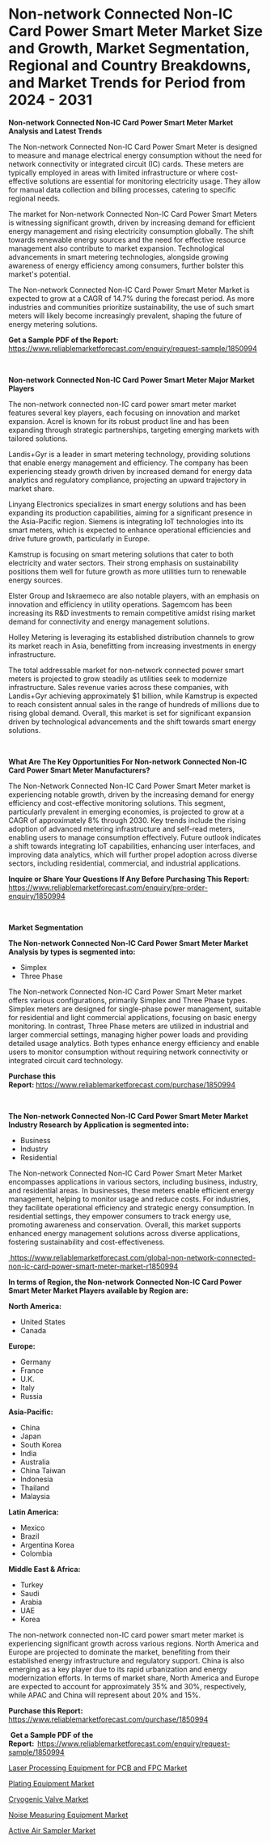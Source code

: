 <p><h1>Non-network Connected Non-IC Card Power Smart Meter Market Size and Growth, Market Segmentation, Regional and Country Breakdowns, and Market Trends for Period from 2024 -  2031</h1></p><p><strong>Non-network Connected Non-IC Card Power Smart Meter Market Analysis and Latest Trends</strong></p>
<p><p>The Non-network Connected Non-IC Card Power Smart Meter is designed to measure and manage electrical energy consumption without the need for network connectivity or integrated circuit (IC) cards. These meters are typically employed in areas with limited infrastructure or where cost-effective solutions are essential for monitoring electricity usage. They allow for manual data collection and billing processes, catering to specific regional needs.</p><p>The market for Non-network Connected Non-IC Card Power Smart Meters is witnessing significant growth, driven by increasing demand for efficient energy management and rising electricity consumption globally. The shift towards renewable energy sources and the need for effective resource management also contribute to market expansion. Technological advancements in smart metering technologies, alongside growing awareness of energy efficiency among consumers, further bolster this market's potential.</p><p>The Non-network Connected Non-IC Card Power Smart Meter Market is expected to grow at a CAGR of 14.7% during the forecast period. As more industries and communities prioritize sustainability, the use of such smart meters will likely become increasingly prevalent, shaping the future of energy metering solutions.</p></p>
<p><strong>Get a Sample PDF of the Report:&nbsp;</strong> <a href="https://www.reliablemarketforecast.com/enquiry/request-sample/1850994?utm_campaign=1601&utm_medium=2&utm_source=Github&utm_content=ia&utm_term=19102024&utm_id=non-network-connected-non-ic-card-power-smart-meter">https://www.reliablemarketforecast.com/enquiry/request-sample/1850994</a></p>
<p>&nbsp;</p>
<p><strong>Non-network Connected Non-IC Card Power Smart Meter Major Market Players</strong></p>
<p><p>The non-network connected non-IC card power smart meter market features several key players, each focusing on innovation and market expansion. Acrel is known for its robust product line and has been expanding through strategic partnerships, targeting emerging markets with tailored solutions. </p><p>Landis+Gyr is a leader in smart metering technology, providing solutions that enable energy management and efficiency. The company has been experiencing steady growth driven by increased demand for energy data analytics and regulatory compliance, projecting an upward trajectory in market share.</p><p>Linyang Electronics specializes in smart energy solutions and has been expanding its production capabilities, aiming for a significant presence in the Asia-Pacific region. Siemens is integrating IoT technologies into its smart meters, which is expected to enhance operational efficiencies and drive future growth, particularly in Europe.</p><p>Kamstrup is focusing on smart metering solutions that cater to both electricity and water sectors. Their strong emphasis on sustainability positions them well for future growth as more utilities turn to renewable energy sources.</p><p>Elster Group and Iskraemeco are also notable players, with an emphasis on innovation and efficiency in utility operations. Sagemcom has been increasing its R&D investments to remain competitive amidst rising market demand for connectivity and energy management solutions.</p><p>Holley Metering is leveraging its established distribution channels to grow its market reach in Asia, benefitting from increasing investments in energy infrastructure.</p><p>The total addressable market for non-network connected power smart meters is projected to grow steadily as utilities seek to modernize infrastructure. Sales revenue varies across these companies, with Landis+Gyr achieving approximately $1 billion, while Kamstrup is expected to reach consistent annual sales in the range of hundreds of millions due to rising global demand. Overall, this market is set for significant expansion driven by technological advancements and the shift towards smart energy solutions.</p></p>
<p>&nbsp;</p>
<p><strong>What Are The Key Opportunities For Non-network Connected Non-IC Card Power Smart Meter Manufacturers?</strong></p>
<p><p>The Non-Network Connected Non-IC Card Power Smart Meter market is experiencing notable growth, driven by the increasing demand for energy efficiency and cost-effective monitoring solutions. This segment, particularly prevalent in emerging economies, is projected to grow at a CAGR of approximately 8% through 2030. Key trends include the rising adoption of advanced metering infrastructure and self-read meters, enabling users to manage consumption effectively. Future outlook indicates a shift towards integrating IoT capabilities, enhancing user interfaces, and improving data analytics, which will further propel adoption across diverse sectors, including residential, commercial, and industrial applications.</p></p>
<p><strong>Inquire or Share Your Questions If Any Before Purchasing This Report:</strong> <a href="https://www.reliablemarketforecast.com/enquiry/pre-order-enquiry/1850994?utm_campaign=1601&utm_medium=2&utm_source=Github&utm_content=ia&utm_term=19102024&utm_id=non-network-connected-non-ic-card-power-smart-meter">https://www.reliablemarketforecast.com/enquiry/pre-order-enquiry/1850994</a></p>
<p>&nbsp;</p>
<p><strong>Market Segmentation</strong></p>
<p><strong>The Non-network Connected Non-IC Card Power Smart Meter Market Analysis by types is segmented into:</strong></p>
<p><ul><li>Simplex</li><li>Three Phase</li></ul></p>
<p><p>The Non-network Connected Non-IC Card Power Smart Meter market offers various configurations, primarily Simplex and Three Phase types. Simplex meters are designed for single-phase power management, suitable for residential and light commercial applications, focusing on basic energy monitoring. In contrast, Three Phase meters are utilized in industrial and larger commercial settings, managing higher power loads and providing detailed usage analytics. Both types enhance energy efficiency and enable users to monitor consumption without requiring network connectivity or integrated circuit card technology.</p></p>
<p><strong>Purchase this Report:&nbsp;</strong><a href="https://www.reliablemarketforecast.com/purchase/1850994?utm_campaign=1601&utm_medium=2&utm_source=Github&utm_content=ia&utm_term=19102024&utm_id=non-network-connected-non-ic-card-power-smart-meter">https://www.reliablemarketforecast.com/purchase/1850994</a></p>
<p>&nbsp;</p>
<p><strong>The Non-network Connected Non-IC Card Power Smart Meter Market Industry Research by Application is segmented into:</strong></p>
<p><ul><li>Business</li><li>Industry</li><li>Residential</li></ul></p>
<p><p>The Non-network Connected Non-IC Card Power Smart Meter Market encompasses applications in various sectors, including business, industry, and residential areas. In businesses, these meters enable efficient energy management, helping to monitor usage and reduce costs. For industries, they facilitate operational efficiency and strategic energy consumption. In residential settings, they empower consumers to track energy use, promoting awareness and conservation. Overall, this market supports enhanced energy management solutions across diverse applications, fostering sustainability and cost-effectiveness.</p></p>
<p><a href="https://www.reliablemarketforecast.com/global-non-network-connected-non-ic-card-power-smart-meter-market-r1850994?utm_campaign=1601&utm_medium=2&utm_source=Github&utm_content=ia&utm_term=19102024&utm_id=non-network-connected-non-ic-card-power-smart-meter">&nbsp;https://www.reliablemarketforecast.com/global-non-network-connected-non-ic-card-power-smart-meter-market-r1850994</a></p>
<p><strong>In terms of Region, the Non-network Connected Non-IC Card Power Smart Meter Market Players available by Region are:</strong></p>
<p>
    <p> <strong> North America: </strong>
        <ul>
            <li>United States</li>
            <li>Canada</li>
        </ul>
        </p> 
    <p> <strong> Europe: </strong>
        <ul>
            <li>Germany</li>
            <li>France</li>
            <li>U.K.</li>
            <li>Italy</li>
            <li>Russia</li>
        </ul>
        </p> 
    <p> <strong> Asia-Pacific: </strong>
        <ul>
            <li>China</li>
            <li>Japan</li>
            <li>South Korea</li>
            <li>India</li>
            <li>Australia</li>
            <li>China Taiwan</li>
            <li>Indonesia</li>
            <li>Thailand</li>
            <li>Malaysia</li>
        </ul>
        </p> 
    <p> <strong> Latin America: </strong>
        <ul>
            <li>Mexico</li>
            <li>Brazil</li>
            <li>Argentina Korea</li>
            <li>Colombia</li>
        </ul>
        </p> 
    <p> <strong> Middle East & Africa: </strong>
        <ul>
            <li>Turkey</li>
            <li>Saudi</li>
            <li>Arabia</li>
            <li>UAE</li>
            <li>Korea</li>
        </ul>
    </p>
    </p>
<p><p>The non-network connected non-IC card power smart meter market is experiencing significant growth across various regions. North America and Europe are projected to dominate the market, benefiting from their established energy infrastructure and regulatory support. China is also emerging as a key player due to its rapid urbanization and energy modernization efforts. In terms of market share, North America and Europe are expected to account for approximately 35% and 30%, respectively, while APAC and China will represent about 20% and 15%.</p></p>
<p><strong>Purchase this Report: </strong><a href="https://www.reliablemarketforecast.com/purchase/1850994?utm_campaign=1601&utm_medium=2&utm_source=Github&utm_content=ia&utm_term=19102024&utm_id=non-network-connected-non-ic-card-power-smart-meter">https://www.reliablemarketforecast.com/purchase/1850994</a></p>
<p>&nbsp;<strong>Get a Sample PDF of the Report:&nbsp;&nbsp;</strong><a href="https://www.reliablemarketforecast.com/enquiry/request-sample/1850994?utm_campaign=1601&utm_medium=2&utm_source=Github&utm_content=ia&utm_term=19102024&utm_id=non-network-connected-non-ic-card-power-smart-meter">https://www.reliablemarketforecast.com/enquiry/request-sample/1850994</a></p>
<p><strong></strong></p>
<p><p><a href="https://github.com/LilianFaulkner65/Market-Research-Report-List-1/blob/main/laser-processing-equipment-for-pcb-and-fpc-market.md?utm_campaign=1601&utm_medium=2&utm_source=Github&utm_content=ia&utm_term=19102024&utm_id=non-network-connected-non-ic-card-power-smart-meter">Laser Processing Equipment for PCB and FPC Market</a></p><p><a href="https://www.linkedin.com/pulse/plating-equipment-market-revolution-2024-2031-trends-shaping-c09yf?utm_campaign=1601&utm_medium=2&utm_source=Github&utm_content=ia&utm_term=19102024&utm_id=non-network-connected-non-ic-card-power-smart-meter">Plating Equipment Market</a></p><p><a href="https://www.linkedin.com/pulse/pulse-cryogenic-valve-rhythms-change-market-resonance-2024-2031-yfucf?utm_campaign=1601&utm_medium=2&utm_source=Github&utm_content=ia&utm_term=19102024&utm_id=non-network-connected-non-ic-card-power-smart-meter">Cryogenic Valve Market</a></p><p><a href="https://www.linkedin.com/pulse/noise-measuring-equipment-market-maturity-analysis-regional-u4pef?utm_campaign=1601&utm_medium=2&utm_source=Github&utm_content=ia&utm_term=19102024&utm_id=non-network-connected-non-ic-card-power-smart-meter">Noise Measuring Equipment Market</a></p><p><a href="https://www.linkedin.com/pulse/competitive-intelligence-active-air-sampler-market-key-players-3kikf?utm_campaign=1601&utm_medium=2&utm_source=Github&utm_content=ia&utm_term=19102024&utm_id=non-network-connected-non-ic-card-power-smart-meter">Active Air Sampler Market</a></p></p>